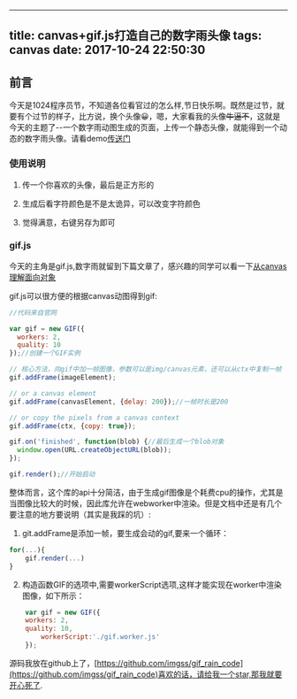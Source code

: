 
---
title: canvas+gif.js打造自己的数字雨头像
tags: canvas
date: 2017-10-24 22:50:30
---
## 前言

今天是1024程序员节，不知道各位看官过的怎么样,节日快乐啊。既然是过节，就要有个过节的样子，比方说，换个头像😀，嗯，大家看我的头像~~牛逼不~~，这就是今天的主题了--一个数字雨动图生成的页面，上传一个静态头像，就能得到一个动态的数字雨头像。请看demo[传送门](https://imgss.github.io/demo/gif/)

### 使用说明

1. 传一个你喜欢的头像，最后是正方形的

2. 生成后看字符颜色是不是太诡异，可以改变字符颜色

3. 觉得满意，右键另存为即可

### gif.js

今天的主角是gif.js,数字雨就留到下篇文章了，感兴趣的同学可以看一下[从canvas理解面向对象](http://www.cnblogs.com/imgss/p/7712103.html)

gif.js可以很方便的根据canvas动图得到gif:

```js
//代码来自官网

var gif = new GIF({
  workers: 2,
  quality: 10
});//创建一个GIF实例

// 核心方法，向gif中加一帧图像，参数可以是img/canvas元素，还可以从ctx中复制一帧
gif.addFrame(imageElement);

// or a canvas element
gif.addFrame(canvasElement, {delay: 200});//一帧时长是200

// or copy the pixels from a canvas context
gif.addFrame(ctx, {copy: true});

gif.on('finished', function(blob) {//最后生成一个blob对象
  window.open(URL.createObjectURL(blob));
});

gif.render();//开始启动
```
整体而言，这个库的api十分简洁，由于生成gif图像是个耗费cpu的操作，尤其是当图像比较大的时候，因此库允许在webworker中渲染。但是文档中还是有几个要注意的地方要说明（其实是我踩的坑）:

1. git.addFrame是添加一帧，要生成会动的gif,要来一个循环：
```js
for(...){
    gif.render(...)
}
```

2. 构造函数GIF的选项中,需要workerScript选项,这样才能实现在worker中渲染图像，如下所示：
```js
    var gif = new GIF({
    workers: 2,
    quality: 10,
        workerScript:'./gif.worker.js'
    });
```

源码我放在github上了，[https://github.com/imgss/gif_rain_code](https://github.com/imgss/gif_rain_code)喜欢的话，请给我一个star,那我就要开心死了.

